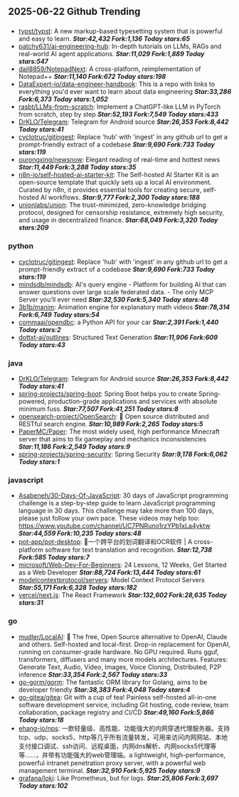 ## 2025-06-22 Github Trending

### 
* [typst/typst](https://github.com/typst/typst): A new markup-based typesetting system that is powerful and easy to learn. ***Star:42,432 Fork:1,136 Today stars:65***
* [patchy631/ai-engineering-hub](https://github.com/patchy631/ai-engineering-hub): In-depth tutorials on LLMs, RAGs and real-world AI agent applications. ***Star:11,029 Fork:1,889 Today stars:547***
* [dail8859/NotepadNext](https://github.com/dail8859/NotepadNext): A cross-platform, reimplementation of Notepad++ ***Star:11,140 Fork:672 Today stars:198***
* [DataExpert-io/data-engineer-handbook](https://github.com/DataExpert-io/data-engineer-handbook): This is a repo with links to everything you'd ever want to learn about data engineering ***Star:33,286 Fork:6,373 Today stars:1,052***
* [rasbt/LLMs-from-scratch](https://github.com/rasbt/LLMs-from-scratch): Implement a ChatGPT-like LLM in PyTorch from scratch, step by step ***Star:52,193 Fork:7,549 Today stars:433***
* [DrKLO/Telegram](https://github.com/DrKLO/Telegram): Telegram for Android source ***Star:26,353 Fork:8,442 Today stars:41***
* [cyclotruc/gitingest](https://github.com/cyclotruc/gitingest): Replace 'hub' with 'ingest' in any github url to get a prompt-friendly extract of a codebase ***Star:9,690 Fork:733 Today stars:119***
* [ourongxing/newsnow](https://github.com/ourongxing/newsnow): Elegant reading of real-time and hottest news ***Star:11,449 Fork:3,288 Today stars:35***
* [n8n-io/self-hosted-ai-starter-kit](https://github.com/n8n-io/self-hosted-ai-starter-kit): The Self-hosted AI Starter Kit is an open-source template that quickly sets up a local AI environment. Curated by n8n, it provides essential tools for creating secure, self-hosted AI workflows. ***Star:9,777 Fork:2,300 Today stars:188***
* [unionlabs/union](https://github.com/unionlabs/union): The trust-minimized, zero-knowledge bridging protocol, designed for censorship resistance, extremely high security, and usage in decentralized finance. ***Star:68,049 Fork:3,320 Today stars:209***

### python
* [cyclotruc/gitingest](https://github.com/cyclotruc/gitingest): Replace 'hub' with 'ingest' in any github url to get a prompt-friendly extract of a codebase ***Star:9,690 Fork:733 Today stars:119***
* [mindsdb/mindsdb](https://github.com/mindsdb/mindsdb): AI's query engine - Platform for building AI that can answer questions over large scale federated data. - The only MCP Server you'll ever need ***Star:32,530 Fork:5,340 Today stars:48***
* [3b1b/manim](https://github.com/3b1b/manim): Animation engine for explanatory math videos ***Star:78,314 Fork:6,749 Today stars:54***
* [commaai/opendbc](https://github.com/commaai/opendbc): a Python API for your car ***Star:2,391 Fork:1,440 Today stars:2***
* [dottxt-ai/outlines](https://github.com/dottxt-ai/outlines): Structured Text Generation ***Star:11,906 Fork:609 Today stars:43***

### java
* [DrKLO/Telegram](https://github.com/DrKLO/Telegram): Telegram for Android source ***Star:26,353 Fork:8,442 Today stars:41***
* [spring-projects/spring-boot](https://github.com/spring-projects/spring-boot): Spring Boot helps you to create Spring-powered, production-grade applications and services with absolute minimum fuss. ***Star:77,507 Fork:41,251 Today stars:8***
* [opensearch-project/OpenSearch](https://github.com/opensearch-project/OpenSearch): 🔎 Open source distributed and RESTful search engine. ***Star:10,989 Fork:2,265 Today stars:5***
* [PaperMC/Paper](https://github.com/PaperMC/Paper): The most widely used, high performance Minecraft server that aims to fix gameplay and mechanics inconsistencies ***Star:11,186 Fork:2,549 Today stars:9***
* [spring-projects/spring-security](https://github.com/spring-projects/spring-security): Spring Security ***Star:9,178 Fork:6,062 Today stars:1***

### javascript
* [Asabeneh/30-Days-Of-JavaScript](https://github.com/Asabeneh/30-Days-Of-JavaScript): 30 days of JavaScript programming challenge is a step-by-step guide to learn JavaScript programming language in 30 days. This challenge may take more than 100 days, please just follow your own pace. These videos may help too: https://www.youtube.com/channel/UC7PNRuno1rzYPb1xLa4yktw ***Star:44,559 Fork:10,235 Today stars:48***
* [pot-app/pot-desktop](https://github.com/pot-app/pot-desktop): 🌈一个跨平台的划词翻译和OCR软件 | A cross-platform software for text translation and recognition. ***Star:12,738 Fork:585 Today stars:7***
* [microsoft/Web-Dev-For-Beginners](https://github.com/microsoft/Web-Dev-For-Beginners): 24 Lessons, 12 Weeks, Get Started as a Web Developer ***Star:88,724 Fork:13,444 Today stars:61***
* [modelcontextprotocol/servers](https://github.com/modelcontextprotocol/servers): Model Context Protocol Servers ***Star:55,171 Fork:6,328 Today stars:182***
* [vercel/next.js](https://github.com/vercel/next.js): The React Framework ***Star:132,602 Fork:28,635 Today stars:31***

### go
* [mudler/LocalAI](https://github.com/mudler/LocalAI): 🤖 The free, Open Source alternative to OpenAI, Claude and others. Self-hosted and local-first. Drop-in replacement for OpenAI, running on consumer-grade hardware. No GPU required. Runs gguf, transformers, diffusers and many more models architectures. Features: Generate Text, Audio, Video, Images, Voice Cloning, Distributed, P2P inference ***Star:33,354 Fork:2,567 Today stars:33***
* [go-gorm/gorm](https://github.com/go-gorm/gorm): The fantastic ORM library for Golang, aims to be developer friendly ***Star:38,383 Fork:4,048 Today stars:4***
* [go-gitea/gitea](https://github.com/go-gitea/gitea): Git with a cup of tea! Painless self-hosted all-in-one software development service, including Git hosting, code review, team collaboration, package registry and CI/CD ***Star:49,160 Fork:5,866 Today stars:18***
* [ehang-io/nps](https://github.com/ehang-io/nps): 一款轻量级、高性能、功能强大的内网穿透代理服务器。支持tcp、udp、socks5、http等几乎所有流量转发，可用来访问内网网站、本地支付接口调试、ssh访问、远程桌面，内网dns解析、内网socks5代理等等……，并带有功能强大的web管理端。a lightweight, high-performance, powerful intranet penetration proxy server, with a powerful web management terminal. ***Star:32,910 Fork:5,925 Today stars:9***
* [grafana/loki](https://github.com/grafana/loki): Like Prometheus, but for logs. ***Star:25,806 Fork:3,697 Today stars:102***
